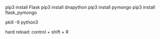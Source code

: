 pip3 install Flask
pip3 install dnspython
pip3 install pymongo
pip3 install flask_pymongo

pkill -9 python3

hard reload: control + shift + R
